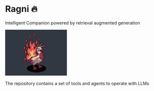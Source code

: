# Ragni 🔥

Intelligent Companion powered by retrieval augmented generation

<img src="media/ragni.gif" alt="drawing" width="200"/>

The repository contains a set of tools and agents to operate with LLMs